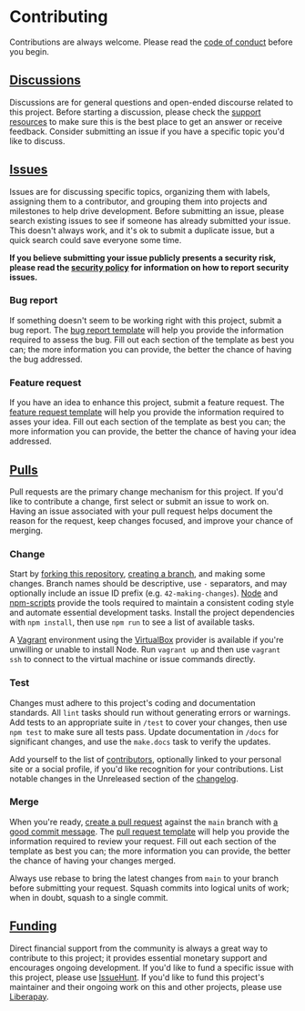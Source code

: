 # Contributing

Contributions are always welcome. Please read the [code of conduct][] before you
begin.

## [Discussions][]

Discussions are for general questions and open-ended discourse related to this
project. Before starting a discussion, please check the [support resources][] to
make sure this is the best place to get an answer or receive feedback. Consider
submitting an issue if you have a specific topic you'd like to discuss.

## [Issues][]

Issues are for discussing specific topics, organizing them with labels,
assigning them to a contributor, and grouping them into projects and milestones
to help drive development. Before submitting an issue, please search existing
issues to see if someone has already submitted your issue. This doesn't always
work, and it's ok to submit a duplicate issue, but a quick search could save
everyone some time.

**If you believe submitting your issue publicly presents a security risk,
please read the [security policy][] for information on how to report security
issues.**

### Bug report

If something doesn't seem to be working right with this project, submit a bug
report. The [bug report template][] will help you provide the information
required to assess the bug. Fill out each section of the template as best you
can; the more information you can provide, the better the chance of having the
bug addressed.

### Feature request

If you have an idea to enhance this project, submit a feature request. The
[feature request template][] will help you provide the information required to
asses your idea. Fill out each section of the template as best you can; the
more information you can provide, the better the chance of having your idea
addressed.

## [Pulls][]

Pull requests are the primary change mechanism for this project. If you'd like
to contribute a change, first select or submit an issue to work on. Having an
issue associated with your pull request helps document the reason for the
request, keep changes focused, and improve your chance of merging.

### Change

Start by [forking this repository][], [creating a branch][], and making some
changes. Branch names should be descriptive, use `-` separators, and may
optionally include an issue ID prefix (e.g. `42-making-changes`). [Node][] and
[npm-scripts][] provide the tools required to maintain a consistent coding
style and automate essential development tasks. Install the project dependencies
with `npm install`, then use `npm run` to see a list of available tasks.

A [Vagrant][] environment using the [VirtualBox][] provider is available if
you're unwilling or unable to install Node. Run `vagrant up` and then use
`vagrant ssh` to connect to the virtual machine or issue commands directly.

### Test

Changes must adhere to this project's coding and documentation standards. All
`lint` tasks should run without generating errors or warnings. Add tests to an
appropriate suite in `/test` to cover your changes, then use `npm test` to make
sure all tests pass. Update documentation in `/docs` for significant changes,
and use the `make.docs` task to verify the updates.

Add yourself to the list of [contributors][], optionally linked to your
personal site or a social profile, if you'd like recognition for your
contributions. List notable changes in the Unreleased section of the
[changelog][].

### Merge

When you're ready, [create a pull request][] against the `main` branch with [a
good commit message][]. The [pull request template][] will help you provide the
information required to review your request. Fill out each section of the
template as best you can; the more information you can provide, the better the
chance of having your changes merged.

Always use rebase to bring the latest changes from `main` to your branch
before submitting your request. Squash commits into logical units of work; when
in doubt, squash to a single commit.

## [Funding][]

Direct financial support from the community is always a great way to contribute
to this project; it provides essential monetary support and encourages ongoing
development. If you'd like to fund a specific issue with this project, please
use [IssueHunt][]. If you'd like to fund this project's maintainer and their
ongoing work on this and other projects, please use [Liberapay][].

[a good commit message]: https://chris.beams.io/posts/git-commit
[bug report template]: .github/ISSUE_TEMPLATE/bug-report.md
[changelog]: CHANGELOG.md
[code of conduct]: CODE_OF_CONDUCT.md
[contributors]: AUTHORS.md
[create a pull request]: https://help.github.com/en/github/collaborating-with-issues-and-pull-requests/about-pull-requests
[creating a branch]: https://help.github.com/en/github/collaborating-with-issues-and-pull-requests/creating-and-deleting-branches-within-your-repository
[discussions]: https://github.com/mgsisk/providence/discussions
[feature request template]: .github/ISSUE_TEMPLATE/feature-request.md
[forking this repository]: https://help.github.com/en/github/getting-started-with-github/fork-a-repo
[funding]: .github/FUNDING.yml?sponsor=1
[IssueHunt]: https://issuehunt.io/r/mgsisk
[issues]: https://github.com/mgsisk/providence/issues
[Liberapay]: https://liberapay.com/mgsisk
[node]: https://nodejs.org
[npm-scripts]: https://docs.npmjs.com/misc/scripts
[pull request template]: .github/PULL_REQUEST_TEMPLATE.md
[pulls]: https://github.com/mgsisk/providence/pulls
[security policy]: SECURITY.md
[support resources]: SUPPORT.md
[Vagrant]: https://www.vagrantup.com
[VirtualBox]: https://www.virtualbox.org
